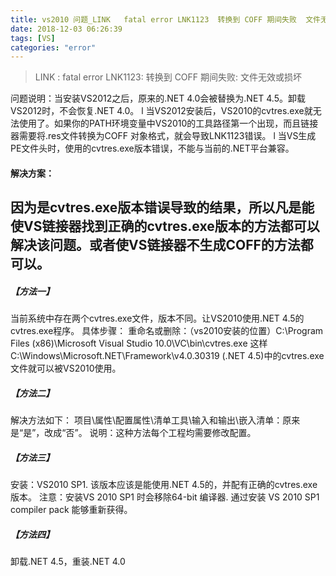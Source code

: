 ```yaml
---
title: vs2010 问题_LINK   fatal error LNK1123  转换到 COFF 期间失败  文件无效或损坏
date: 2018-12-03 06:26:39
tags: [VS]
categories: "error"
---
```


> LINK : fatal error LNK1123: 转换到 COFF 期间失败: 文件无效或损坏
<!-- more -->
问题说明：当安装VS2012之后，原来的.NET 4.0会被替换为.NET 4.5。卸载VS2012时，不会恢复.NET 4.0。
l 当VS2012安装后，VS2010的cvtres.exe就无法使用了。如果你的PATH环境变量中VS2010的工具路径第一个出现，而且链接器需要将.res文件转换为COFF 对象格式，就会导致LNK1123错误。
l 当VS生成PE文件头时，使用的cvtres.exe版本错误，不能与当前的.NET平台兼容。
#### 解决方案：
因为是cvtres.exe版本错误导致的结果，所以凡是能使VS链接器找到正确的cvtres.exe版本的方法都可以解决该问题。或者使VS链接器不生成COFF的方法都可以。
--- 
##### 【方法一】
  当前系统中存在两个cvtres.exe文件，版本不同。让VS2010使用.NET 4.5的cvtres.exe程序。
具体步骤：
重命名或删除：（vs2010安装的位置）C:\Program Files (x86)\Microsoft Visual Studio 10.0\VC\bin\cvtres.exe
这样C:\Windows\Microsoft.NET\Framework\v4.0.30319 (.NET 4.5)中的cvtres.exe文件就可以被VS2010使用。
##### 【方法二】
解决方法如下：
项目\属性\配置属性\清单工具\输入和输出\嵌入清单：原来是“是”，改成“否”。
说明：这种方法每个工程均需要修改配置。
 
##### 【方法三】
安装：VS2010 SP1. 该版本应该是能使用.NET 4.5的，并配有正确的cvtres.exe版本。
注意：安装VS 2010 SP1 时会移除64-bit 编译器. 通过安装 VS 2010 SP1 compiler pack 能够重新获得。
 
##### 【方法四】
卸载.NET 4.5，重装.NET 4.0